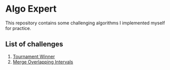 # Algo Expert

This repository contains some challenging algorithms I implemented myself for practice.

## List of challenges
1. [Tournament Winner](https://www.algoexpert.io/questions/tournament-winner)
2. [Merge Overlapping Intervals](https://www.algoexpert.io/questions/merge-overlapping-intervals)